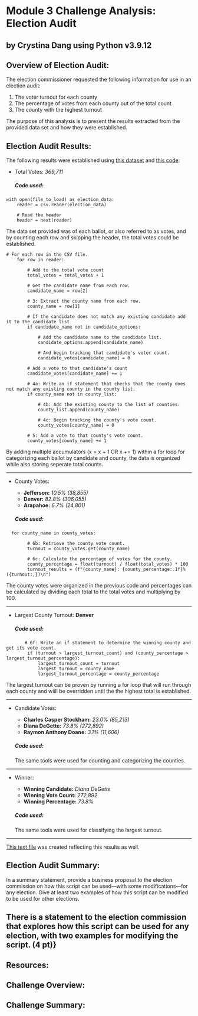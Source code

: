 # Module 3 Challenge Analysis: Election Audit
## by Crystina Dang using Python v3.9.12




## Overview of Election Audit:

The election commissioner requested the following information for use in an election audit:
		
1. The voter turnout for each county
2. The percentage of votes from each county out of the total count
3. The county with the highest turnout

The purpose of this analysis is to present the results extracted from the provided data set and how they were established.

## Election Audit Results:

The following results were established using [this dataset](Resources/election_results.csv) and [this code](PyPoll_Challenge.py):

  - Total Votes: *369,711*

	##### Code used:
```    
with open(file_to_load) as election_data:
    reader = csv.reader(election_data)

    # Read the header
    header = next(reader)
```
The data set provided was of each ballot, or also referred to as votes, and by counting each row and skipping the header, the total votes could be established.



```		
# For each row in the CSV file.
    for row in reader:

        # Add to the total vote count
        total_votes = total_votes + 1

        # Get the candidate name from each row.
        candidate_name = row[2]

        # 3: Extract the county name from each row.
        county_name = row[1]

        # If the candidate does not match any existing candidate add it to the candidate list
        if candidate_name not in candidate_options:

            # Add the candidate name to the candidate list.
            candidate_options.append(candidate_name)

            # And begin tracking that candidate's voter count.
            candidate_votes[candidate_name] = 0

        # Add a vote to that candidate's count
        candidate_votes[candidate_name] += 1

        # 4a: Write an if statement that checks that the county does not match any existing county in the county list.
        if county_name not in county_list:

            # 4b: Add the existing county to the list of counties.
            county_list.append(county_name)

            # 4c: Begin tracking the county's vote count.
            county_votes[county_name] = 0

        # 5: Add a vote to that county's vote count.
        county_votes[county_name] += 1
```
By adding multiple accumulators (x = x + 1 OR x += 1) within a for loop for categorizing each ballot by candidate and county, the data is organized while also storing seperate total counts.

---

  - County Votes:
      - **Jefferson:** *10.5% (38,855)*
      - **Denver:** *82.8% (306,055)*
      - **Arapahoe:** *6.7% (24,801)*

	##### Code used:
```
  for county_name in county_votes:

        # 6b: Retrieve the county vote count.
        turnout = county_votes.get(county_name)

        # 6c: Calculate the percentage of votes for the county.
        county_percentage = float(turnout) / float(total_votes) * 100
        turnout_results = (f"{county_name}: {county_percentage:.1f}% ({turnout:,})\n")
```
The county votes were organized in the previous code and percentages can be calculated by dividing each total to the total votes and multiplying by 100.

---

  - Largest County Turnout: **Denver**
  
	##### Code used:
```
       # 6f: Write an if statement to determine the winning county and get its vote count.
        if (turnout > largest_turnout_count) and (county_percentage > largest_turnout_percentage):
            largest_turnout_count = turnout
            largest_turnout = county_name
            largest_turnout_percentage = county_percentage
```
The largest turnout can be proven by running a for loop that will run through each county and wiill be overridden until the the highest total is established.

---

  - Candidate Votes:
      - **Charles Casper Stockham:** *23.0% (85,213)*
      - **Diana DeGette:** *73.8% (272,892)*
      - **Raymon Anthony Doane:** *3.1% (11,606)*

	##### Code used:
	The same tools were used for counting and categorizing the counties.

---

  - Winner: 
      - **Winning Candidate:** *Diana DeGette*
      - **Winning Vote Count:** *272,892*
      - **Winning Percentage:** *73.8%*

	##### Code used:
	The same tools were used for classifying the largest turnout.

---
  [This text file](analysis/election_results.txt) was created reflecting this results as well.


## Election Audit Summary: 
In a summary statement, provide a business proposal to the election commission on how this script can be used—with some modifications—for any election. Give at least two examples of how this script can be modified to be used for other elections.

There is a statement to the election commission that explores how this script can be used for any election, with two examples for modifying the script. (4 pt)}
--
## Resources:
## Challenge Overview:
## Challenge Summary:

